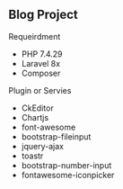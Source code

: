 
## Blog Project
Requeirdment
<ul>
    <li>PHP 7.4.29</li>
    <li>Laravel 8x</li>
    <li>Composer</li>
</ul>
Plugin or Servies
<ul>
    <li>CkEditor</li>
    <li>Chartjs</li>
    <li>font-awesome</li>
    <li>bootstrap-fileinput</li>
    <li>jquery-ajax</li>
    <li>toastr</li>
    <li>bootstrap-number-input</li>
    <li>fontawesome-iconpicker</li>
</ul>
